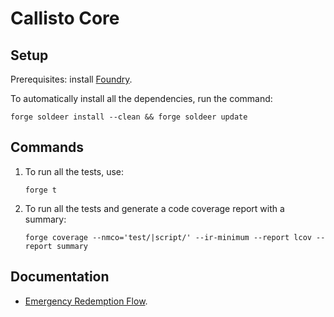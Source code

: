 # Callisto Core

## Setup

Prerequisites: install [Foundry](https://book.getfoundry.sh/getting-started/installation#using-foundryup).

To automatically install all the dependencies, run the command:

```shell
forge soldeer install --clean && forge soldeer update
```

## Commands

1. To run all the tests, use:

   ```shell
   forge t
   ```

2. To run all the tests and generate a code coverage report with a summary:

   ```shell
   forge coverage --nmco='test/|script/' --ir-minimum --report lcov --report summary
   ```

## Documentation

- [Emergency Redemption Flow](./docs/emergency_redemption_flow.md).
